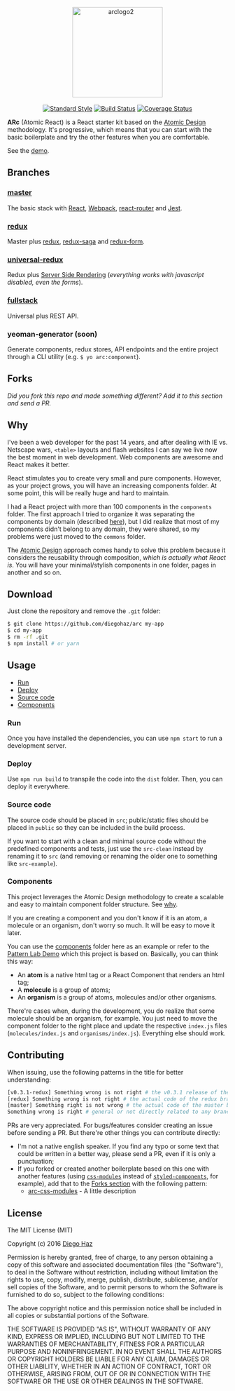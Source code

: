 <p align="center">
  <img width="206" alt="arclogo2" src="https://cloud.githubusercontent.com/assets/3068563/19498653/f9b73170-9570-11e6-9183-61dce798abab.png"><br><br>
  <a href="http://standardjs.com"><img src="https://img.shields.io/badge/code%20style-standard-brightgreen.svg?style=flat-square" alt="Standard Style" /></a>
  <a href="https://travis-ci.org/diegohaz/arc"><img src="https://img.shields.io/travis/diegohaz/arc.svg?style=flat-square" alt="Build Status" /></a>
  <a href="https://codecov.io/gh/diegohaz/arc"><img src="https://img.shields.io/codecov/c/github/diegohaz/arc.svg?style=flat-square" alt="Coverage Status" /></a>
</p>

**ARc** (Atomic React) is a React starter kit based on the [Atomic Design](http://bradfrost.com/blog/post/atomic-web-design/) methodology. It's progressive, which means that you can start with the basic boilerplate and try the other features when you are comfortable.

See the [demo](https://arc.js.org).

## Branches

### [master](https://github.com/diegohaz/arc)

The basic stack with [React](https://facebook.github.io/react/), [Webpack](https://github.com/webpack/webpack), [react-router](https://github.com/ReactTraining/react-router) and [Jest](https://facebook.github.io/jest/).

### [redux](https://github.com/diegohaz/arc/tree/redux)

Master plus [redux](https://github.com/reactjs/redux), [redux-saga](https://github.com/yelouafi/redux-saga) and [redux-form](https://github.com/erikras/redux-form).

### [universal-redux](https://github.com/diegohaz/arc/tree/universal-redux)

Redux plus [Server Side Rendering](https://github.com/reactjs/redux/blob/master/docs/recipes/ServerRendering.md) (*everything works with javascript disabled, even the forms*).

### [fullstack](https://github.com/diegohaz/arc/tree/fullstack)

Universal plus REST API.

### yeoman-generator (soon)

Generate components, redux stores, API endpoints and the entire project through a CLI utility (e.g. `$ yo arc:component`).

## Forks

*Did you fork this repo and made something different? Add it to this section and send a PR.*

## Why

I've been a web developer for the past 14 years, and after dealing with IE vs. Netscape wars, `<table>` layouts and flash websites I can say we live now the best moment in web development. Web components are awesome and React makes it better.

React stimulates you to create very small and pure components. However, as your project grows, you will have an increasing components folder. At some point, this will be really huge and hard to maintain.

I had a React project with more than 100 components in the `components` folder. The first approach I tried to organize it was separating the components by domain (described [here](http://marmelab.com/blog/2015/12/17/react-directory-structure.html)), but I did realize that most of my components didn't belong to any domain, they were shared, so my problems were just moved to the `commons` folder.

The [Atomic Design](http://bradfrost.com/blog/post/atomic-web-design/) approach comes handy to solve this problem because it considers the reusability through composition, *which is actually what React is*. You will have your minimal/stylish components in one folder, pages in another and so on.

## Download

Just clone the repository and remove the `.git` folder:

```sh
$ git clone https://github.com/diegohaz/arc my-app
$ cd my-app
$ rm -rf .git
$ npm install # or yarn
```

## Usage

- [Run](#run)
- [Deploy](#deploy)
- [Source code](#source-code)
- [Components](#components)

### Run

Once you have installed the dependencies, you can use `npm start` to run a development server.

### Deploy

Use `npm run build` to transpile the code into the `dist` folder. Then, you can deploy it everywhere.

### Source code

The source code should be placed in `src`; public/static files should be placed in `public` so they can be included in the build process.

If you want to start with a clean and minimal source code without the predefined components and tests, just use the `src-clean` instead by renaming it to `src` (and removing or renaming the older one to something like `src-example`).

### Components

This project leverages the Atomic Design methodology to create a scalable and easy to maintain component folder structure. See [why](https://github.com/diegohaz/arc#why).

If you are creating a component and you don't know if it is an atom, a molecule or an organism, don't worry so much. It will be easy to move it later.

You can use the [components](src/components) folder here as an example or refer to the [Pattern Lab Demo](http://demo.patternlab.io/) which this project is based on. Basically, you can think this way:

- An **atom** is a native html tag or a React Component that renders an html tag;
- A **molecule** is a group of atoms;
- An **organism** is a group of atoms, molecules and/or other organisms.

There're cases when, during the development, you do realize that some molecule should be an organism, for example. You just need to move the component folder to the right place and update the respective `index.js` files (`molecules/index.js` and `organisms/index.js`). Everything else should work.

## Contributing

When issuing, use the following patterns in the title for better understanding:
```bash
[v0.3.1-redux] Something wrong is not right # the v0.3.1 release of the redux branch
[redux] Something wrong is not right # the actual code of the redux branch
[master] Something right is not wrong # the actual code of the master branch
Something wrong is right # general or not directly related to any branch
```

PRs are very appreciated. For bugs/features consider creating an issue before sending a PR. But there're other things you can contribute directly:

- I'm not a native english speaker. If you find any typo or some text that could be written in a better way, please send a PR, even if it is only a punctuation;
- If you forked or created another boilerplate based on this one with another features (using [`css-modules`](https://github.com/css-modules/css-modules) instead of [`styled-components`](https://github.com/styled-components/styled-components), for example), add that to the [Forks section](#forks) with the following pattern:
  - [arc-css-modules](https://github.com/username/arc-css-modules) - A little description

## License

The MIT License (MIT)

Copyright (c) 2016 [Diego Haz](https://github.com/diegohaz)

Permission is hereby granted, free of charge, to any person obtaining a copy
of this software and associated documentation files (the "Software"), to deal
in the Software without restriction, including without limitation the rights
to use, copy, modify, merge, publish, distribute, sublicense, and/or sell
copies of the Software, and to permit persons to whom the Software is
furnished to do so, subject to the following conditions:

The above copyright notice and this permission notice shall be included in
all copies or substantial portions of the Software.

THE SOFTWARE IS PROVIDED "AS IS", WITHOUT WARRANTY OF ANY KIND, EXPRESS OR
IMPLIED, INCLUDING BUT NOT LIMITED TO THE WARRANTIES OF MERCHANTABILITY,
FITNESS FOR A PARTICULAR PURPOSE AND NONINFRINGEMENT. IN NO EVENT SHALL THE
AUTHORS OR COPYRIGHT HOLDERS BE LIABLE FOR ANY CLAIM, DAMAGES OR OTHER
LIABILITY, WHETHER IN AN ACTION OF CONTRACT, TORT OR OTHERWISE, ARISING FROM,
OUT OF OR IN CONNECTION WITH THE SOFTWARE OR THE USE OR OTHER DEALINGS IN
THE SOFTWARE.
